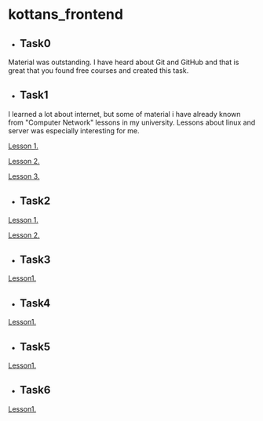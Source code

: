 # kottans_frontend
- ## Task0
Material was outstanding. I have heard about Git and GitHub and that is great that you found free courses and created this task.
- ## Task1
I learned a lot about internet, but some of material i have already known from "Computer Network" lessons in my university.
Lessons about linux and server was especially interesting for me.

[Lesson 1.](https://github.com/Nick9707/kottans_frontend/blob/master/Task_1/Screenshot%20from%202017-11-15%2000-56-34.png?raw=true)

[Lesson 2.](https://github.com/Nick9707/kottans_frontend/blob/master/Task_1/exersise2.png?raw=true)

[Lesson 3.](https://github.com/Nick9707/kottans_frontend/blob/master/Task_1/Screenshot%20from%202017-12-25%2020-09-45.png?raw=true)

- ## Task2

[Lesson 1.](https://github.com/Nick9707/kottans_frontend/blob/master/Task_02/Lesson1.png?raw=true)

[Lesson 2.](https://github.com/Nick9707/kottans_frontend/blob/master/Task_02/Lesson2.png?raw=true)

- ## Task3

[Lesson1.](https://github.com/Nick9707/kottans_frontend/blob/master/Task_03/Lesson1.png?raw=true)

- ## Task4

[Lesson1.](https://github.com/Nick9707/kottans_frontend/blob/master/Task_04/Lesson1.png?raw=true)

- ## Task5

[Lesson1.](https://github.com/Nick9707/kottans_frontend/blob/master/Task_05/Lesson1.png?raw=true)

- ##  Task6

[Lesson1.](https://github.com/Nick9707/kottans_frontend/blob/master/Task_06/Lesson1.png?raw=true)
